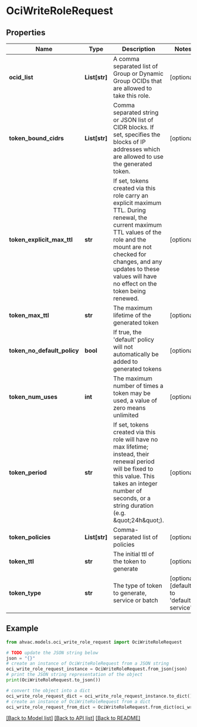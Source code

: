 # OciWriteRoleRequest


## Properties

Name | Type | Description | Notes
------------ | ------------- | ------------- | -------------
**ocid_list** | **List[str]** | A comma separated list of Group or Dynamic Group OCIDs that are allowed to take this role. | [optional] 
**token_bound_cidrs** | **List[str]** | Comma separated string or JSON list of CIDR blocks. If set, specifies the blocks of IP addresses which are allowed to use the generated token. | [optional] 
**token_explicit_max_ttl** | **str** | If set, tokens created via this role carry an explicit maximum TTL. During renewal, the current maximum TTL values of the role and the mount are not checked for changes, and any updates to these values will have no effect on the token being renewed. | [optional] 
**token_max_ttl** | **str** | The maximum lifetime of the generated token | [optional] 
**token_no_default_policy** | **bool** | If true, the &#39;default&#39; policy will not automatically be added to generated tokens | [optional] 
**token_num_uses** | **int** | The maximum number of times a token may be used, a value of zero means unlimited | [optional] 
**token_period** | **str** | If set, tokens created via this role will have no max lifetime; instead, their renewal period will be fixed to this value. This takes an integer number of seconds, or a string duration (e.g. \&quot;24h\&quot;). | [optional] 
**token_policies** | **List[str]** | Comma-separated list of policies | [optional] 
**token_ttl** | **str** | The initial ttl of the token to generate | [optional] 
**token_type** | **str** | The type of token to generate, service or batch | [optional] [default to 'default-service']

## Example

```python
from ahvac.models.oci_write_role_request import OciWriteRoleRequest

# TODO update the JSON string below
json = "{}"
# create an instance of OciWriteRoleRequest from a JSON string
oci_write_role_request_instance = OciWriteRoleRequest.from_json(json)
# print the JSON string representation of the object
print(OciWriteRoleRequest.to_json())

# convert the object into a dict
oci_write_role_request_dict = oci_write_role_request_instance.to_dict()
# create an instance of OciWriteRoleRequest from a dict
oci_write_role_request_from_dict = OciWriteRoleRequest.from_dict(oci_write_role_request_dict)
```
[[Back to Model list]](../README.md#documentation-for-models) [[Back to API list]](../README.md#documentation-for-api-endpoints) [[Back to README]](../README.md)


